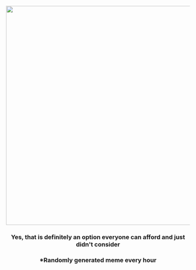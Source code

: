 <p align="center">
        <img src="https://i.redd.it/vc2lq4ekdgm81.jpg" width="600" height="600">
        </p>
        <h3 align="center">Yes, that is definitely an option everyone can afford and just didn't consider</h3>
        <h3 align="center">*Randomly generated meme every hour</h3>
    